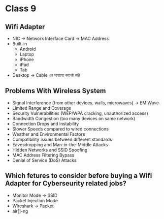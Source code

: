 # Class 9

## Wifi Adapter
- NIC -> Network Interface Card -> MAC Address
- Built-in
  - Android
  - Laptop
  - iPhone
  - iPad
  - Tab
- Desktop -> Cable এর সাহায্যে কানেক্ট করি
  
## Problems With Wireless System
- Signal Interference (from other devices, walls, microwaves) -> EM Wave
- Limited Range and Coverage
- Security Vulnerabilities (WEP/WPA cracking, unauthorized access)
- Bandwidth Congestion (too many devices on same network)
- Connection Drops and Instability
- Slower Speeds compared to wired connections
- Weather and Environmental Factors
- Compatibility Issues between different standards
- Eavesdropping and Man-in-the-Middle Attacks
- Hidden Networks and SSID Spoofing
- MAC Address Filtering Bypass
- Denial of Service (DoS) Attacks

## Which fetures to consider before buying a Wifi Adapter for Cyberseurity related jobs?
- Monitor Mode -> SSID
- Packet Injection Mode
- Wireshark -> Packet
- air[]-ng